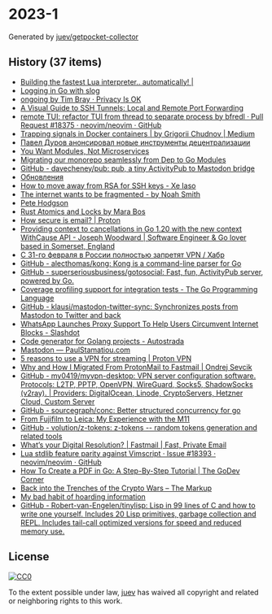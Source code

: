 # 2023-1

Generated by [juev/getpocket-collector](https://github.com/juev/getpocket-collector)

## History (37 items)

- [Building the fastest Lua interpreter.. automatically! |](https://sillycross.github.io/2022/11/22/2022-11-22/)
- [Logging in Go with slog](https://thedevelopercafe.com/articles/logging-in-go-with-slog-a7bb489755c2)
- [ongoing by Tim Bray · Privacy Is OK](https://www.tbray.org/ongoing/When/202x/2022/12/29/Privacy-is-OK)
- [A Visual Guide to SSH Tunnels: Local and Remote Port Forwarding](https://iximiuz.com/en/posts/ssh-tunnels/)
- [remote TUI: refactor TUI from thread to separate process by bfredl · Pull Request #18375 · neovim/neovim · GitHub](https://github.com/neovim/neovim/pull/18375)
- [Trapping signals in Docker containers | by Grigorii Chudnov | Medium](https://medium.com/@gchudnov/trapping-signals-in-docker-containers-7a57fdda7d86)
- [Павел Дуров анонсировал новые инструменты децентрализации](https://kod.ru/paviel-durov-anons-decentralization)
- [You Want Modules, Not Microservices](http://blogs.newardassociates.com/blog/2023/you-want-modules-not-microservices.html)
- [Migrating our monorepo seamlessly from Dep to Go Modules](https://monzo.com/blog/2022/09/29/migrating-our-monorepo-seamlessly-from-dep-to-go-modules/)
- [GitHub - davecheney/pub: pub, a tiny ActivityPub to Mastodon bridge](https://github.com/davecheney/pub)
- [Обновления](https://grishaev.me/no-update/)
- [How to move away from RSA for SSH keys - Xe Iaso](https://xeiaso.net/blog/move-away-rsa-ssh/)
- [The internet wants to be fragmented - by Noah Smith](https://www.noahpinion.blog/p/the-internet-wants-to-be-fragmented)
- [Pete Hodgson](https://blog.thepete.net/blog/2019/05/10/6-practices-for-effective-pull-requests/)
- [Rust Atomics and Locks by Mara Bos](https://marabos.nl/atomics/)
- [How secure is email? | Proton](https://proton.me/blog/how-secure-is-email)
- [Providing context to cancellations in Go 1.20 with the new context WithCause API - Joseph Woodward | Software Engineer & Go lover based in Somerset, England](https://josephwoodward.co.uk/2023/01/context-cancellation-cause-with-cancel-cause)
- [С 31-го февраля в России полностью запретят VPN / Хабр](https://habr.com/ru/companies/amnezia/articles/709108/)
- [GitHub - alecthomas/kong: Kong is a command-line parser for Go](https://github.com/alecthomas/kong)
- [GitHub - superseriousbusiness/gotosocial: Fast, fun, ActivityPub server, powered by Go.](https://github.com/superseriousbusiness/gotosocial)
- [Coverage profiling support for integration tests - The Go Programming Language](https://go.dev/testing/coverage/)
- [GitHub - klausi/mastodon-twitter-sync: Synchronizes posts from Mastodon to Twitter and back](https://github.com/klausi/mastodon-twitter-sync)
- [WhatsApp Launches Proxy Support To Help Users Circumvent Internet Blocks - Slashdot](https://yro.slashdot.org/story/23/01/05/168248/whatsapp-launches-proxy-support-to-help-users-circumvent-internet-blocks)
- [Code generator for Golang projects - Autostrada](https://autostrada.dev)
- [Mastodon — PaulStamatiou.com](https://paulstamatiou.com/mastodon/)
- [5 reasons to use a VPN for streaming | Proton VPN](https://protonvpn.com/blog/reasons-to-use-vpn-for-streaming/)
- [Why and How I Migrated From ProtonMail to Fastmail | Ondrej Sevcik](https://ondrejsevcik.com/blog/migrating-from-protonmail-to-fastmail)
- [GitHub - my0419/myvpn-desktop: VPN server configuration software. Protocols: L2TP, PPTP, OpenVPN, WireGuard, Socks5, ShadowSocks (v2ray). | Providers: DigitalOcean, Linode, CryptoServers, Hetzner Cloud, Custom Server](https://github.com/my0419/myvpn-desktop)
- [GitHub - sourcegraph/conc: Better structured concurrency for go](https://github.com/sourcegraph/conc)
- [From Fujifilm to Leica: My Experience with the M11](https://arslan.io/2023/01/06/from-fujifilm-to-leica-my-experience-with-the-m11/)
- [GitHub - volution/z-tokens: z-tokens -- random tokens generation and related tools](https://github.com/volution/z-tokens)
- [What’s your Digital Resolution? | Fastmail | Fast, Private Email](https://www.fastmail.com/blog/digital-resolution-2023/)
- [Lua stdlib feature parity against Vimscript · Issue #18393 · neovim/neovim · GitHub](https://github.com/neovim/neovim/issues/18393)
- [How To Create a PDF in Go: A Step-By-Step Tutorial | The GoDev Corner](https://medium.com/the-godev-corner/how-to-create-a-pdf-in-go-157355429a94)
- [Back into the Trenches of the Crypto Wars – The Markup](https://themarkup.org/hello-world/2023/01/07/back-into-the-trenches-of-the-crypto-wars)
- [My bad habit of hoarding information](https://andreisurugiu.com/blog/bad-habit)
- [GitHub - Robert-van-Engelen/tinylisp: Lisp in 99 lines of C and how to write one yourself. Includes 20 Lisp primitives, garbage collection and REPL. Includes tail-call optimized versions for speed and reduced memory use.](https://github.com/Robert-van-Engelen/tinylisp)

## License

[![CC0](https://mirrors.creativecommons.org/presskit/buttons/88x31/svg/cc-zero.svg)](https://creativecommons.org/publicdomain/zero/1.0/)

To the extent possible under law, [juev](https://github.com/juev) has waived all copyright and related or neighboring rights to this work.
